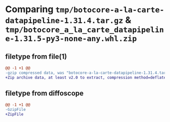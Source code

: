 # Comparing `tmp/botocore-a-la-carte-datapipeline-1.31.4.tar.gz` & `tmp/botocore_a_la_carte_datapipeline-1.31.5-py3-none-any.whl.zip`

## filetype from file(1)

```diff
@@ -1 +1 @@
-gzip compressed data, was "botocore-a-la-carte-datapipeline-1.31.4.tar", last modified: Tue Jul 18 01:55:05 2023, max compression
+Zip archive data, at least v2.0 to extract, compression method=deflate
```

## filetype from diffoscope

```diff
@@ -1 +1 @@
-GzipFile
+ZipFile
```

